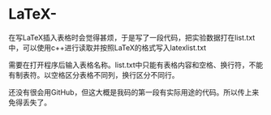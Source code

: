 # LaTeX-
在写LaTeX插入表格时会觉得甚烦，于是写了一段代码，把实验数据打在list.txt中，可以使用c++进行读取并按照LaTeX的格式写入latexlist.txt

需要在打开程序后输入表格名称。list.txt中只能有表格内容和空格、换行符，不能有制表符。以空格区分表格不同列，换行区分不同行。

还没有很会用GitHub，但这大概是我码的第一段有实际用途的代码。所以传上来免得丢失了。
